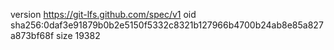 version https://git-lfs.github.com/spec/v1
oid sha256:0daf3e91879b0b2e5150f5332c8321b127966b4700b24ab8e85a827a873bf68f
size 19382
